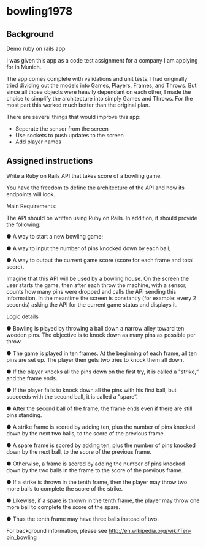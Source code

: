 # bowling1978

## Background
Demo ruby on rails app

I was given this app as a code test assignment for a company I am applying for in Munich.

The app comes complete with validations and unit tests.  I had originally tried dividing out the models into Games, Players, Frames, and Throws.  But since all those objects were heavily dependant on each other, I made the choice to simplify the architecture into simply Games and Throws.  For the most part this worked much better than the original plan.

There are several things that would improve this app:
- Seperate the sensor from the screen
- Use sockets to push updates to the screen
- Add player names

## Assigned instructions

Write a Ruby on Rails API that takes score of a bowling game.

You have the freedom to define the architecture of the API and how its endpoints will look.

Main Requirements:

The API should be written using Ruby on Rails. In addition, it should provide the following:

● A way to start a new bowling game;

● A way to input the number of pins knocked down by each ball;

● A way to output the current game score (score for each frame and total score).

Imagine that this API will be used by a bowling house. On the screen the user starts the game, then after each throw the machine, with a sensor, counts how many pins were dropped and calls the API sending this information. In the meantime the screen is constantly (for example: every 2 seconds) asking the API for the current game status and displays it.

Logic details

● Bowling is played by throwing a ball down a narrow alley toward ten wooden pins. The objective is to knock down as many pins as possible per throw.

● The game is played in ten frames. At the beginning of each frame, all ten pins are set up. The player then gets two tries to knock them all down.

● If the player knocks all the pins down on the first try, it is called a "strike,“ and the frame ends.

● If the player fails to knock down all the pins with his first ball, but succeeds with the second ball, it is called a "spare“.

● After the second ball of the frame, the frame ends even if there are still pins standing.

● A strike frame is scored by adding ten, plus the number of pins knocked down by the next two balls, to the score of the previous frame.

● A spare frame is scored by adding ten, plus the number of pins knocked down by the next ball, to the score of the previous frame.

● Otherwise, a frame is scored by adding the number of pins knocked down by the two balls in the frame to the score of the previous frame.

● If a strike is thrown in the tenth frame, then the player may throw two more balls to complete the score of the strike.

● Likewise, if a spare is thrown in the tenth frame, the player may throw one more ball to complete the score of the spare.

● Thus the tenth frame may have three balls instead of two.

For background information, please see http://en.wikipedia.org/wiki/Ten-pin_bowling
